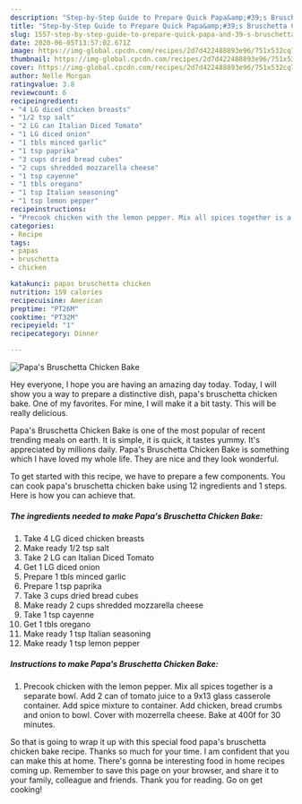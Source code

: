 ```yaml
---
description: "Step-by-Step Guide to Prepare Quick Papa&amp;#39;s Bruschetta Chicken Bake"
title: "Step-by-Step Guide to Prepare Quick Papa&amp;#39;s Bruschetta Chicken Bake"
slug: 1557-step-by-step-guide-to-prepare-quick-papa-and-39-s-bruschetta-chicken-bake
date: 2020-06-05T13:57:02.671Z
image: https://img-global.cpcdn.com/recipes/2d7d422488893e96/751x532cq70/papas-bruschetta-chicken-bake-recipe-main-photo.jpg
thumbnail: https://img-global.cpcdn.com/recipes/2d7d422488893e96/751x532cq70/papas-bruschetta-chicken-bake-recipe-main-photo.jpg
cover: https://img-global.cpcdn.com/recipes/2d7d422488893e96/751x532cq70/papas-bruschetta-chicken-bake-recipe-main-photo.jpg
author: Nelle Morgan
ratingvalue: 3.8
reviewcount: 6
recipeingredient:
- "4 LG diced chicken breasts"
- "1/2 tsp salt"
- "2 LG can Italian Diced Tomato"
- "1 LG diced onion"
- "1 tbls minced garlic"
- "1 tsp paprika"
- "3 cups dried bread cubes"
- "2 cups shredded mozzarella cheese"
- "1 tsp cayenne"
- "1 tbls oregano"
- "1 tsp Italian seasoning"
- "1 tsp lemon pepper"
recipeinstructions:
- "Precook chicken with the lemon pepper. Mix all spices together is a separate bowl. Add 2 can of tomato juice to a 9x13 glass casserole container. Add spice mixture to container. Add chicken, bread crumbs and onion to bowl. Cover with mozerrella cheese. Bake at 400f for 30 minutes."
categories:
- Recipe
tags:
- papas
- bruschetta
- chicken

katakunci: papas bruschetta chicken 
nutrition: 159 calories
recipecuisine: American
preptime: "PT26M"
cooktime: "PT32M"
recipeyield: "1"
recipecategory: Dinner

---
```



![Papa&#39;s Bruschetta Chicken Bake](https://img-global.cpcdn.com/recipes/2d7d422488893e96/751x532cq70/papas-bruschetta-chicken-bake-recipe-main-photo.jpg)

Hey everyone, I hope you are having an amazing day today. Today, I will show you a way to prepare a distinctive dish, papa&#39;s bruschetta chicken bake. One of my favorites. For mine, I will make it a bit tasty. This will be really delicious.



Papa&#39;s Bruschetta Chicken Bake is one of the most popular of recent trending meals on earth. It is simple, it is quick, it tastes yummy. It's appreciated by millions daily. Papa&#39;s Bruschetta Chicken Bake is something which I have loved my whole life. They are nice and they look wonderful.


To get started with this recipe, we have to prepare a few components. You can cook papa&#39;s bruschetta chicken bake using 12 ingredients and 1 steps. Here is how you can achieve that.

<!--inarticleads1-->

##### The ingredients needed to make Papa&#39;s Bruschetta Chicken Bake:

1. Take 4 LG diced chicken breasts
1. Make ready 1/2 tsp salt
1. Take 2 LG can Italian Diced Tomato
1. Get 1 LG diced onion
1. Prepare 1 tbls minced garlic
1. Prepare 1 tsp paprika
1. Take 3 cups dried bread cubes
1. Make ready 2 cups shredded mozzarella cheese
1. Take 1 tsp cayenne
1. Get 1 tbls oregano
1. Make ready 1 tsp Italian seasoning
1. Make ready 1 tsp lemon pepper




<!--inarticleads2-->

##### Instructions to make Papa&#39;s Bruschetta Chicken Bake:

1. Precook chicken with the lemon pepper. Mix all spices together is a separate bowl. Add 2 can of tomato juice to a 9x13 glass casserole container. Add spice mixture to container. Add chicken, bread crumbs and onion to bowl. Cover with mozerrella cheese. Bake at 400f for 30 minutes.




So that is going to wrap it up with this special food papa&#39;s bruschetta chicken bake recipe. Thanks so much for your time. I am confident that you can make this at home. There's gonna be interesting food in home recipes coming up. Remember to save this page on your browser, and share it to your family, colleague and friends. Thank you for reading. Go on get cooking!
